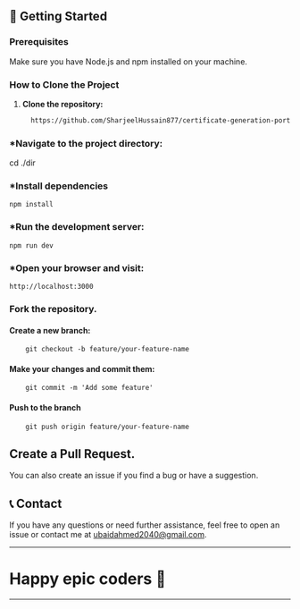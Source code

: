 ## 🚀 Getting Started

### Prerequisites
Make sure you have Node.js and npm installed on your machine.

### How to Clone the Project

1. **Clone the repository:**
   ```bash
     https://github.com/SharjeelHussain877/certificate-generation-portal.git


### *Navigate to the project directory:
  cd ./dir

### *Install dependencies
    npm install

### *Run the development server:
    npm run dev

### *Open your browser and visit:
    http://localhost:3000

### Fork the repository.
  #### Create a new branch:
        git checkout -b feature/your-feature-name
  #### Make your changes and commit them:
        git commit -m 'Add some feature'
  #### Push to the branch
        git push origin feature/your-feature-name

## Create a Pull Request.
You can also create an issue if you find a bug or have a suggestion.

## 📞 Contact
If you have any questions or need further assistance, feel free to open an issue or contact me at ubaidahmed2040@gmail.com.

___

# Happy epic coders 🎉

___


